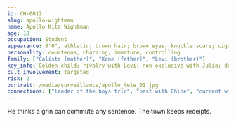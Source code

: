 ```yaml
---
id: CH-0012
slug: apollo-wightman
name: Apollo Kite Wightman
age: 18
occupation: Student
appearance: 6'0", athletic; brown hair; brown eyes; knuckle scars; cigarette burns
personality: courteous, charming; immature, controlling
family: ["Calista (mother)", "Kane (father)", "Levi (brother)"]
key_info: Golden child; rivalry with Levi; non-exclusive with Julia; drawn to Isabella.
cult_involvement: targeted
risk: 2
portrait: /media/surveillance/apollo_tele_01.jpg
connections: ["leader of the boys trio", "past with Chloe", "current with Julia/Isabella"]
---
```

He thinks a grin can commute any sentence. The town keeps receipts.
